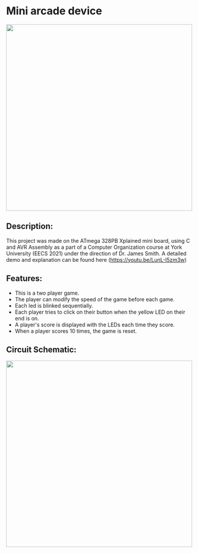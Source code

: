 # Mini arcade device
<img src="https://user-images.githubusercontent.com/47716543/104350286-fc234500-54d1-11eb-9d79-cf0031eb446f.jpg" width="500">

Description:
-----------
This project was made on the ATmega 328PB Xplained mini board, using C and AVR Assembly as a part of a Computer Organization course at York University (EECS 2021) under the direction of Dr. James Smith. A detailed demo and explanation can be found here (https://youtu.be/LunL-I5zm3w)

Features:
--------
* This is a two player game.
* The player can modify the speed of the game before each game.
* Each led is blinked sequentially.
* Each player tries to click on their button when the yellow LED on their end is on.
* A player's score is displayed with the LEDs each time they score.
* When a player scores 10 times, the game is reset.

Circuit Schematic:
-----------------
<img src="https://user-images.githubusercontent.com/47716543/104350523-3bea2c80-54d2-11eb-9adc-a255f88845c1.png" width="500">

 
